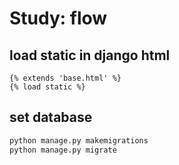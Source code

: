 # Study: flow

## load static in django html

```django
{% extends 'base.html' %}
{% load static %}
```

## set database

```bash
python manage.py makemigrations
python manage.py migrate
```
